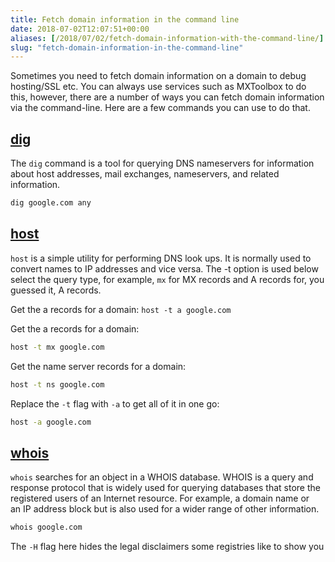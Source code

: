 ```yaml
---
title: Fetch domain information in the command line
date: 2018-07-02T12:07:51+00:00
aliases: [/2018/07/02/fetch-domain-information-with-the-command-line/]
slug: "fetch-domain-information-in-the-command-line"
---
```


Sometimes you need to fetch domain information on a domain to debug hosting/SSL etc. You can always use services such as MXToolbox to do this, however, there are a number of ways you can fetch domain information via the command-line. Here are a few commands you can use to do that.

## [dig][1]

The `dig` command is a tool for querying DNS nameservers for information about host addresses, mail exchanges, nameservers, and related information.

```bash
dig google.com any
```

## [host][3]

`host` is a simple utility for performing DNS look ups. It is normally used to convert names to IP addresses and vice versa. The -t option is used below select the query type, for example, `mx` for MX records and A records for, you guessed it, A records.

Get the a records for a domain: `host -t a google.com`

Get the a records for a domain:

```bash
host -t mx google.com
```

Get the name server records for a domain:

```bash
host -t ns google.com
```

Replace the `-t` flag with `-a` to get all of it in one go:

```bash
host -a google.com
```

## [whois][4]

`whois` searches for an object in a WHOIS database. WHOIS is a query and response protocol that is widely used for querying databases that store the registered users of an Internet resource. For example, a domain name or an IP address block but is also used for a wider range of other information.

```bash
whois google.com
```

The `-H` flag here hides the legal disclaimers some registries like to show you

[1]: https://linux.die.net/man/1/dig
[2]: https://jamesrwilliams.co.uk/blog/wp-content/uploads/2018/07/carbon-1.png
[3]: https://linux.die.net/man/1/host
[4]: https://linux.die.net/man/1/whois
